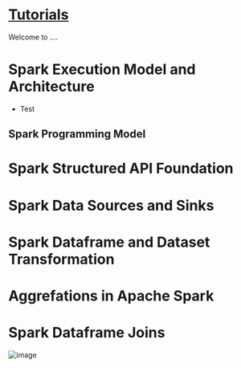 # [Tutorials](https://github.com/al-de20/DateEngineeringTutorials/)
Welcome to ....

# Spark Execution Model and Architecture
* Test
## Spark Programming Model
# Spark Structured API Foundation
# Spark Data Sources and Sinks
# Spark Dataframe and Dataset Transformation
# Aggrefations in Apache Spark
# Spark Dataframe Joins
![image](https://user-images.githubusercontent.com/110751151/193691655-acd03105-1618-4bab-b9b9-0e857854994c.png)
